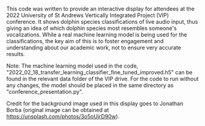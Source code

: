 This code was written to provide an interactive display for attendees at the 2022 University of St Andrews Vertically Integrated Project (VIP) conference. 
It shows dolphin species classifications of live audio input, thus giving an idea of which dolphin species most resembles someone's vocalizations. 
While a real machine learning model is being used for the classifications, the key aim of this is to foster engagement and understanding about our academic work, not to ensure very accurate results.

Note: The machine learning model used in the code, "2022_02_18_transfer_learning_classifier_fine_tuned_improved.h5" can be found in the relevant data folder of the VIP drive. For the code to run without any changes, the model should be placed in the same directory as "conference_presentation.py".

Credit for the background image used in this display goes to Jonathan Borba (original image can be obtained at https://unsplash.com/photos/3o5oUjrD90w).  
